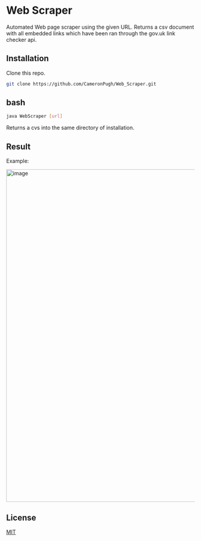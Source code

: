# Web Scraper

Automated Web page scraper using the given URL. Returns a csv document with all embedded links which have been ran through the gov.uk link checker api.
## Installation

Clone this repo.

```bash
git clone https://github.com/CameronPugh/Web_Scraper.git
```

## bash

```bash
java WebScraper [url]
```
Returns a cvs into the same directory of installation.

## Result
Example:

<img width="889" alt="image" src="https://user-images.githubusercontent.com/61750390/158057020-75fa23a9-1a5a-42bc-b37c-3a578c747c26.png">

## License
[MIT](https://choosealicense.com/licenses/mit/)
 

